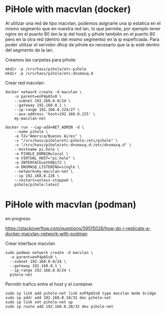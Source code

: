 # PiHole with macvlan (docker)

Al utilizar una red de tipo macvlan, podemos asignarle una ip estatica en el mismo segmento que en nuestra red lan, lo que permite, por ejemplo tener nginx en el puerto 80 (en la ip del host) y pihole también en el puerto 80 pero en la otra red (dentro del mismo segmento) en la ip espeficiada.
Para poder utilizar el servidor dhcp de pihole es necesario que la ip esté dentro del segmento de la lan.

Creamos las carpetas para pihole:

```
mkdir -p /srv/hass/pihole/etc-pihole
mkdir -p /srv/hass/pihole/etc-dnsmasq.d
```

Crear red macvlan:
```
docker network create -d macvlan \
    -o parent=enP4p65s0 \
    --subnet 192.168.0.0/24 \
    --gateway 192.168.0.1 \
    --ip-range 192.168.0.224/27 \
    --aux-address 'host=192.168.0.225' \
    my-macvlan-net
```


```
docker run --cap-add=NET_ADMIN -d \
    --name pihole \
    -e TZ="America/Buenos Aires" \
    -v "/srv/hass/pihole/etc-pihole:/etc/pihole" \
    -v "/srv/hass/pihole/etc-dnsmasq.d:/etc/dnsmasq.d" \
    --hostname pi.hole \
    -e PIHOLE_DOMAIN=local \
    -e VIRTUAL_HOST="pi.hole" \
    -e INTERFACE=eth0@if2 \
    -e DNSMASQ_LISTENING=single \
    --network=my-macvlan-net \
    --ip 192.168.0.226 \
    --restart=unless-stopped \
    pihole/pihole:latest
```


# PiHole with macvlan (podman)
en progreso

https://stackoverflow.com/questions/59515026/how-do-i-replicate-a-docker-macvlan-network-with-podman

Crear interface macvlan
```
sudo podman network create -d macvlan \
  -o parent=enP4p65s0 \
  --subnet 192.168.0.0/24 \
  --gateway 192.168.0.1 \
  --ip-range 192.168.0.0/24 \
  pihole-net
```



Permitir trafico entre el host y el container
```
sudo ip link add pihole-net link enP4p65s0 type macvlan mode bridge
sudo ip addr add 192.168.0.10/32 dev pihole-net
sudo ip link set pihole-net up
sudo ip route add 192.168.0.20/32 dev pihole-net
```